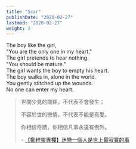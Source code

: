 ```yaml
---
title: "Scar"
publishDate: "2020-02-27"
lastmod: "2020-02-27"
weight: 3
---
```


The boy like the girl,<br/>
"You are the only one in my heart."<br/>
The girl pretends to hear nothing.<br/>
"You should be mature."<br/>
The girl wants the boy to empty his heart.<br/>
The boy walks in, alone in the world.<br/>
You gently stitched up the wounds.<br/>
No one can enter my heart.<br/>

> 世間少見的關係，不代表不會發生；
>
> 不容於世的戀情，不代表不能是真愛。
>
> 你相信奇蹟，你相信凡事永遠有例外。
>
> \- [【鄭梓靈專欄】迷戀一個人是世上最寂寞的事](https://m.orangenews.hk/details?recommendId=96657)

